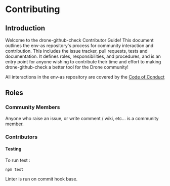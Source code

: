 # Contributing


## Introduction

Welcome to the drone-github-check Contributor Guide! This document outlines the env-as repository's process for community interaction and contribution. This includes the issue tracker, pull requests, tests and documentation. It defines roles, responsibilities, and procedures, and is an entry point for anyone wishing to contribute their time and effort to making drone-github-check a better tool for the Drone community!

All interactions in the env-as repository are covered by the [Code of Conduct](CODE_OF_CONDUCT.md)

## Roles

### Community Members

Anyone who raise an issue, or write comment / wiki, etc... is a community member. 

### Contributors


#### Testing

To run test :

```shell
npm test
```

Linter is run on commit hook base.